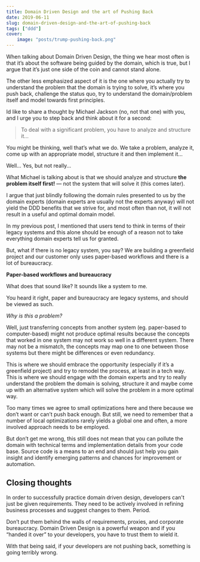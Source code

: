 ```yaml
---
title: Domain Driven Design and the art of Pushing Back 
date: 2019-06-11
slug: domain-driven-design-and-the-art-of-pushing-back 
tags: ["ddd"]
cover:
    image: "posts/trump-pushing-back.png"
---
```

When talking about Domain Driven Design, the thing we hear most often is that it’s about the software being guided by the domain, which is true, but I argue that it’s just one side of the coin and cannot stand alone.

The other less emphasized aspect of it is the one where you actually try to understand the problem that the domain is trying to solve, it’s where you push back, challenge the status quo, try to understand the domain/problem itself and model towards first principles.

Id like to share a thought by Michael Jackson (no, not that one) with you, and I urge you to step back and think about it for a second:

> To deal with a significant problem, you have to analyze and structure it…

You might be thinking, well that’s what we do. We take a problem, analyze it, come up with an appropriate model, structure it and then implement it…

Well… Yes, but not really…

What Michael is talking about is that we should analyze and structure **the problem itself first!** — not the system that will solve it (this comes later).

I argue that just blindly following the domain rules presented to us by the domain experts (domain experts are usually not the experts anyway) will not yield the DDD benefits that we strive for, and most often than not, it will not result in a useful and optimal domain model.

In my previous post, I mentioned that users tend to think in terms of their legacy systems and this alone should be enough of a reason not to take everything domain experts tell us for granted.

But, what if there is no legacy system, you say? We are building a greenfield project and our customer only uses paper-based workflows and there is a lot of bureaucracy.

**Paper-based workflows and bureaucracy**

What does that sound like? It sounds like a system to me.

You heard it right, paper and bureaucracy are legacy systems, and should be viewed as such.

*Why is this a problem?*

Well, just transferring concepts from another system (eg. paper-based to computer-based) might not produce optimal results because the concepts that worked in one system may not work so well in a different system. There may not be a mismatch, the concepts may map one to one between those systems but there might be differences or even redundancy.

This is where we should embrace the opportunity (especially if it’s a greenfield project) and try to remodel the process, at least in a tech way. This is where we should engage with the domain experts and try to really understand the problem the domain is solving, structure it and maybe come up with an alternative system which will solve the problem in a more optimal way.

Too many times we agree to small optimizations here and there because we don’t want or can’t push back enough. But still, we need to remember that a number of local optimizations rarely yields a global one and often, a more involved approach needs to be employed.

But don’t get me wrong, this still does not mean that you can pollute the domain with technical terms and implementation details from your code base. Source code is a means to an end and should just help you gain insight and identify emerging patterns and chances for improvement or automation.

## Closing thoughts
In order to successfully practice domain driven design, developers can't just be given requirements. They need to be actively involved in refining business processes and suggest changes to them. Period.

Don’t put them behind the walls of requirements, proxies, and corporate bureaucracy. Domain Driven Design is a powerful weapon and if you “handed it over” to your developers, you have to trust them to wield it.

With that being said, if your developers are not pushing back, something is going terribly wrong.

